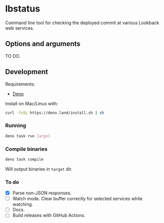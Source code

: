 # lbstatus

Command line tool for checking the deployed commit at various Lookback web services.

## Options and arguments

TO DO.

## Development

Requirements:

- [Deno](https://deno.land/#installation)

Install on Mac/Linux with:

```bash
curl -fsSL https://deno.land/install.sh | sh
```

### Running

```bash
deno task run [args]
```

### Compile binaries

```bash
deno task compile
```
Will output binaries in `target` dir.

### To do

- [x] Parse non-JSON responses.
- [ ] Watch mode. Clear buffer correctly for selected services while watching.
- [ ] Docs.
- [ ] Build releases with GitHub Actions.
